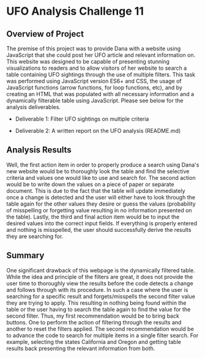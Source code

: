 # UFO Analysis Challenge 11

## Overview of Project

The premise of this project was to provide Dana with a website using JavaScript that she could post her UFO article and relevant information on. This website was designed to be capable of presenting stunning visualizations to readers and to allow visitors of her website to search a table containing UFO sightings through the use of multiple filters. This task was performed using JavaScript version ES6+ and CSS, the usage of JavaScript functions (arrow functions, for loop functions, etc), and by creating an HTML that was populated with all necessary information and a dynamically filterable table using JavaScript. Please see below for the analysis deliverables. 

- Deliverable 1: Filter UFO sightings on multiple criteria

- Deliverable 2: A written report on the UFO analysis (README.md)

## Analysis Results

Well, the first action item in order to properly produce a search using Dana's new website would be to thoroughly look the table and find the selective criteria and values one would like to use and search for. The second action would be to write down the values on a piece of paper or separate document. This is due to the fact that the table will update immediately once a change is detected and the user will either have to look through the table again for the other values they desire or guess the values (probability of misspelling or forgetting value resulting in no information presented on the table). Lastly, the third and final action item would be to input the desired values into the correct input fields. If everything is properly entered and nothing is misspelled, the user should successfully derive the results they are searching for. 

## Summary 

One significant drawback of this webpage is the dynamically filtered table. While the idea and principle of the filters are great, it does not provide the user time to thoroughly view the results before the code detects a change and follows through with its procedure. In such a case where the user is searching for a specific result and forgets/misspells the second filter value they are trying to apply. This resulting in nothing being found within the table or the user having to search the table again to find the value for the second filter. Thus, my first recommendation would be to bring back buttons. One to perform the action of filtering through the results and another to reset the filters applied. The second recommendation would be to advance the code to search for multiple items in a single filter search. For example, selecting the states California and Oregon and getting table results back presenting the relevant information from both. 
